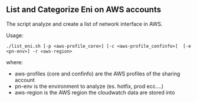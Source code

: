 ## List and Categorize Eni on AWS accounts

The script analyze and create a list of network interface in AWS.

Usage:

`./list_eni.sh [-p <aws-profile_core>] [-c <aws-profile_confinfo>]  [-e <pn-env>] -r <aws-region>`

where:
- aws-profiles (core and confinfo) are the AWS profiles of the sharing account
- pn-env is the environment to analyze (es. hotfix, prod ecc....)
- aws-region is the AWS region the cloudwatch data are stored into

